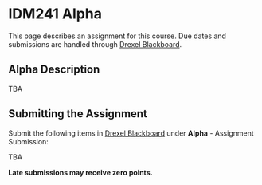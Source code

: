 # IDM241 Alpha

This page describes an assignment for this course. Due dates and submissions are handled through [Drexel Blackboard](https://learn.dcollege.net/).

## Alpha Description

TBA

## Submitting the Assignment

Submit the following items in [Drexel Blackboard](https://learn.dcollege.net/) under **Alpha** - Assignment Submission:

TBA

**Late submissions may receive zero points.**
